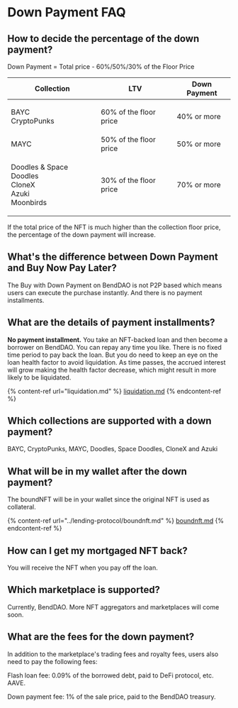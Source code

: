 # Down Payment FAQ

## How to decide the percentage of the down payment?&#x20;

Down Payment = Total price - 60%/50%/30% of the Floor Price

| Collection                                                          | LTV                     | Down Payment |
| ------------------------------------------------------------------- | ----------------------- | ------------ |
| <p>BAYC<br>CryptoPunks</p>                                          | 60% of the floor price  | 40% or more  |
| MAYC                                                                | 50% of the floor price  | 50% or more  |
| <p>Doodles &#x26; Space Doodles<br>CloneX<br>Azuki<br>Moonbirds</p> | 30% of the floor price  | 70% or more  |

If the total price of the NFT is much higher than the collection floor price, the percentage of the down payment will increase.

## What's the difference between Down Payment and Buy Now Pay Later?

The Buy with Down Payment on BendDAO is not P2P based which means users can execute the purchase instantly. And there is no payment installments.

## What are the details of **payment installments?**

**No payment installment.** You take an NFT-backed loan and then become a borrower on BendDAO. You can repay any time you like. There is no fixed time period to pay back the loan. But you do need to keep an eye on the loan health factor to avoid liquidation. As time passes, the accrued interest will grow making the health factor decrease, which might result in more likely to be liquidated.

{% content-ref url="liquidation.md" %}
[liquidation.md](liquidation.md)
{% endcontent-ref %}

## Which collections are supported with a down payment?

BAYC, CryptoPunks, MAYC, Doodles, Space Doodles, CloneX and Azuki

## What will be in my wallet after the down payment?

The boundNFT will be in your wallet since the original NFT is used as collateral.

{% content-ref url="../lending-protocol/boundnft.md" %}
[boundnft.md](../lending-protocol/boundnft.md)
{% endcontent-ref %}

## How can I get my mortgaged NFT back?

You will receive the NFT when you pay off the loan.&#x20;

## Which marketplace is supported?

Currently, BendDAO. More NFT aggregators and marketplaces will come soon.&#x20;

## What are the fees for the down payment?

In addition to the marketplace's trading fees and royalty fees, users also need to pay the following fees:

Flash loan fee: 0.09% of the borrowed debt, paid to DeFi protocol, etc. AAVE.

Down payment fee: 1% of the sale price, paid to the BendDAO treasury.
